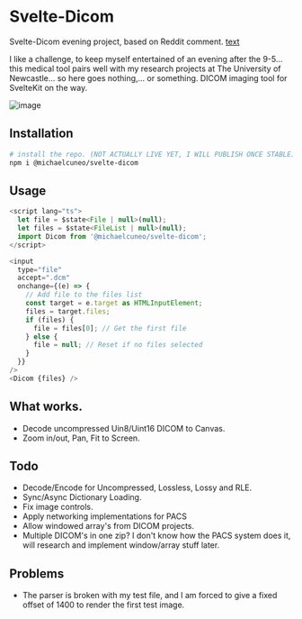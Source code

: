 # Svelte-Dicom

Svelte-Dicom evening project, based on Reddit comment. [text](https://www.reddit.com/r/sveltejs/comments/1m0mlav/comment/n3b7n8g/?utm_source=share&utm_medium=web3x&utm_name=web3xcss&utm_term=1&utm_content=share_button)

I like a challenge, to keep myself entertained of an evening after the 9-5... this medical tool pairs well with my research projects at The University of Newcastle... so here goes nothing,... or something. DICOM imaging tool for SvelteKit on the way.

![image](https://halide.michaelcuneo.com.au/misc/dicom-viewer-1.png)

## Installation

```bash
# install the repo. (NOT ACTUALLY LIVE YET, I WILL PUBLISH ONCE STABLE)
npm i @michaelcuneo/svelte-dicom
```

## Usage

```javascript
<script lang="ts">
  let file = $state<File | null>(null);
  let files = $state<FileList | null>(null);
  import Dicom from '@michaelcuneo/svelte-dicom';
</script>

<input
  type="file"
  accept=".dcm"
  onchange={(e) => {
    // Add file to the files list
    const target = e.target as HTMLInputElement;
    files = target.files;
    if (files) {
      file = files[0]; // Get the first file
    } else {
      file = null; // Reset if no files selected
    }
  }}
/>
<Dicom {files} />
```

## What works.

- Decode uncompressed Uin8/Uint16 DICOM to Canvas.
- Zoom in/out, Pan, Fit to Screen.

## Todo

- Decode/Encode for Uncompressed, Lossless, Lossy and RLE.
- Sync/Async Dictionary Loading.
- Fix image controls.
- Apply networking implementations for PACS
- Allow windowed array's from DICOM projects.
- Multiple DICOM's in one zip? I don't know how the PACS system does it, will research and implement window/array stuff later.

## Problems

- The parser is broken with my test file, and I am forced to give a fixed offset of 1400 to render the first test image.
